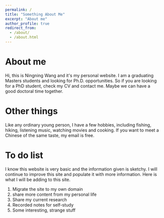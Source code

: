 ```yaml
---
permalink: /
title: "Something About Me"
excerpt: "About me"
author_profile: true
redirect_from: 
  - /about/
  - /about.html
---
```

About me
=====

Hi, this is Ningning Wang and it's my personal website. I am a graduating Masters students and looking for Ph.D. opportunities. So if you are looking for a PhD student, check my CV and contact me. Maybe we can have a good doctoral time together.

Other things
======
Like any ordinary young person, I have a few hobbies, including fishing, hiking, listening music, watching movies and cooking. If you want to meet a Chinese of the same taste, my email is free.


To do list
======
I know this website is very basic and the information given is sketchy. I will continue to improve this site and populate it with more information. Here is what I will be adding to this site.
1. Migrate the site to my own domain
2. share more content from my personal life
3. Share my current research
4. Recorded notes for self-study
5. Some interesting, strange stuff
